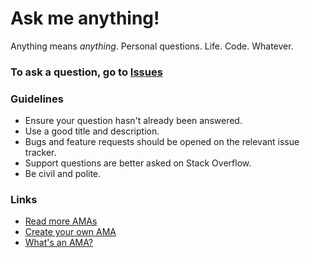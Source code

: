 # Ask me anything!



Anything means *anything*. Personal questions. Life. Code. Whatever.


### To ask a question, go to [Issues](https://github.com/thetechrobo/ama/issues)


### Guidelines

- Ensure your question hasn't already been answered.
- Use a good title and description.
- Bugs and feature requests should be opened on the relevant issue tracker.
- Support questions are better asked on Stack Overflow.
- Be civil and polite.

### Links

- [Read more AMAs](https://github.com/sindresorhus/amas)
- [Create your own AMA](https://github.com/sindresorhus/amas/blob/master/create-ama.md)
- [What's an AMA?](https://en.wikipedia.org/wiki//r/IAmA)
